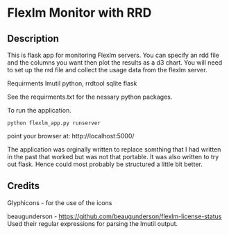 # Flexlm Monitor with RRD

## Description
This is flask app for monitoring Flexlm servers. You can specify an rdd file and 
the columns you want then plot the results as a d3 chart. You will need to set up
the rrd file and collect the usage data from the flexlm server.

Requirments
lmutil
python, rrdtool
sqlite
flask

See the requirments.txt for the nessary python packages.

To run the application.
```
python flexlm_app.py runserver
```
point your browser at: http://localhost:5000/

The application was orginally written to replace somthing that I had written in 
the past that worked but was not that portable. It was also written to try out 
flask. Hence could most probably be structured a little bit better. 

## Credits
Glyphicons - for the use of the icons

beaugunderson -  https://github.com/beaugunderson/flexlm-license-status 
Used their regular expressions for parsing the lmutil output.




